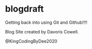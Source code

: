 # blogdraft

Getting back into using Git and Github!!!!

Blog Site created by Davoris Cowell.

@KingCodingByDee2020
